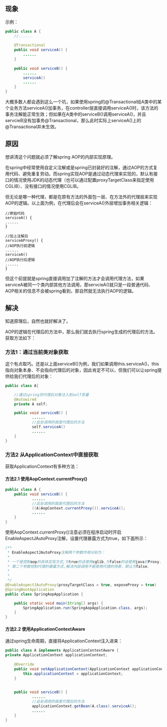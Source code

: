 ## 现象

示例：

```java
public class A {
    //......
    
    @Transactional
    public void serviceA() {
        ......
    }
    
	public void serviceB() {
        ......
        serviceA()
        ......
    }
}
```



大概多数人都会遇到这么一个坑，如果使用spring的@Transactional给A类中的某个业务方法serviceA()加事务，在controller层直接调用serviceA()时，该方法的事务注解能正常生效；但如果在A类中的serviceB()调用serviceA()，并且servcieB没有加事务@Transactional，那么此时实际上serviceA()上的@Transactional并未生效。

## 原因

想讲清这个问题就必须了解spring AOP的内部实现原理。

在spring中经常使用自定义注解或是spring已封装好的注解，通过AOP的方式复用代码、避免重复劳动。而spring实现AOP是通过动态代理来实现的，默认有接口的情况使用JDK的动态代理（也可以通过配置proxyTargetClass来指定使用CGLIB）、没有接口的情况使用CGLIB。

但无论是哪一种代理，都是在原有方法的外面包一层、在方法外的代理层来实现AOP的逻辑。以上面为例，在代理后会在serviceA()外层增加事务相关逻辑：

```text
//原始代码
serviceA() {
......
}

//加上注解后
serviceAProxy() {
//AOP执行前逻辑
......
serviceA()
//AOP执行后逻辑
......
}
```

但这个前提就是spring直接调用加了注解的方法才会调用代理方法，如果serviceA被同一个类内部其他方法调用，那servcieA()就只是一段普通代码、AOP相关的信息不会被spring看到，那自然就无法执行AOP的逻辑。

## 解决

知道原理后，自然也就好解决了。

AOP的逻辑在代理后的方法中，那么我们就去执行spring生成的代理后的方法。获取方法如下：

### 方法1：通过当前类对象获取

这个有点取巧。还是以上面serviceB()为例，我们如果调用this.serviceA()，this指向对象本身、不会指向代理后的对象，因此肯定不可以，但我们可以让spring提供给我们代理后的对象：

```java
public class A{

    //通过spring将代理后对象注入到self变量
    @Autowired
    private A self;

    public void serviceB() {
            ......
            //此处调用的就是代理后的方法
            self.serviceA()
            ......
    }
}
```

### 方法2 从ApplicationContext中直接获取

获取ApplicationContext有多种方法：

#### 方法2.1  使用AopContext.currentProxy()



```java
public class A {
    public void serviceB() {
            ......
            //此处调用的就是代理后的方法
            ((A)AopContext.currentProxy()).serviceA();
            ......
    }
}
```

使用AopContext.currentProxy()注意必须在程序启动时开启EnableAspectJAutoProxy注解，设置代理暴露方式为true，如下面所示：

```java
/**
 * EnableAspectJAutoProxy注解两个参数作用分别为：
 *
 * 一个是控制aop的具体实现方式,为true的话使用cglib,为false的话使用java的Proxy，默认为false。
 * 第二个参数控制代理的暴露方式,解决内部调用不能使用代理的场景，默认为false。
 *
 *
 */
@EnableAspectJAutoProxy(proxyTargetClass = true, exposeProxy = true)
@SpringBootApplication
public class SpringAopApplication {

	public static void main(String[] args) {
		SpringApplication.run(SpringAopApplication.class, args);
	}
}
```

#### 方法2.2 使用ApplicationContextAware

通过spring生命周期，直接将ApplicationContext注入进来：

```java
public class A implements ApplicationContextAware {
private ApplicationContext applicationContext;
    
    @Override
    public void setApplicationContext(ApplicationContext applicationContext) throws BeansException {
        this.applicationContext = applicationContext;
    }
    
    
    public void serviceB() {
            ......
            //此处调用的就是代理后的方法
            applicationContext.getBean(A.class).serviceA();
            ......
    }
}
```






